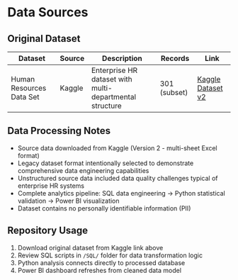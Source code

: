 # Data Sources

## Original Dataset
| Dataset | Source | Description | Records | Link |
|---------|---------|-------------|---------|------|
| Human Resources Data Set | Kaggle | Enterprise HR dataset with multi-departmental structure | 301 (subset) | [Kaggle Dataset v2](https://www.kaggle.com/datasets/rhuebner/human-resources-data-set/versions/2?select=core_dataset.csv) |

## Data Processing Notes
- Source data downloaded from Kaggle (Version 2 - multi-sheet Excel format)
- Legacy dataset format intentionally selected to demonstrate comprehensive data engineering capabilities
- Unstructured source data included data quality challenges typical of enterprise HR systems
- Complete analytics pipeline: SQL data engineering → Python statistical validation → Power BI visualization
- Dataset contains no personally identifiable information (PII)

## Repository Usage
1. Download original dataset from Kaggle link above
2. Review SQL scripts in `/SQL/` folder for data transformation logic
3. Python analysis connects directly to processed database
4. Power BI dashboard refreshes from cleaned data model
